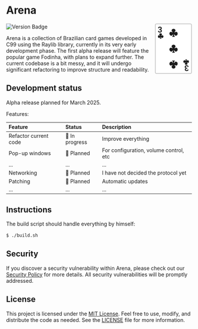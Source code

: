 # Arena

<img align="right" width="100px" src="./.media/arena.png">

![Version Badge](https://img.shields.io/badge/version-v0.0.1--prealpha-darkred)

Arena is a collection of Brazilian card games developed in C99 using the Raylib library, currently in its very early development phase. The first alpha release will feature the popular game Fodinha, with plans to expand further. The current codebase is a bit messy, and it will undergo significant refactoring to improve structure and readability.

## Development status

Alpha release planned for March 2025.

Features:

| Feature                  | Status                            | Description |
|:-------------------------|:----------------------------------|:------------|
| Refactor current code    | :black_square_button: In progress | Improve everything |
| Pop-up windows           | :white_square_button: Planned     | For configuration, volume control, etc | 
| ...                      | ...                               | ... |
| Networking               | :white_square_button: Planned     | I have not decided the protocol yet |
| Patching                 | :white_square_button: Planned     | Automatic updates |
| ...                      | ...                               | ... |

## Instructions

The build script should handle everything by himself:

```bash
$ ./build.sh
```

## Security

If you discover a security vulnerability within Arena, please check out our [Security Policy](SECURITY.md) for more details. All security vulnerabilities will be promptly addressed.

## License

This project is licensed under the [MIT License](https://opensource.org/licenses/MIT). Feel free to use, modify, and distribute the code as needed. See the [LICENSE](LICENSE) file for more information.
